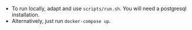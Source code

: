 - To run locally, adapt and use `scripts/run.sh`. You will need a postgresql
  installation.
- Alternatively, just run `docker-compose up`.
